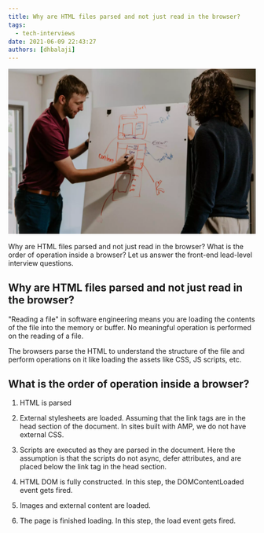 ```yaml
---
title: Why are HTML files parsed and not just read in the browser?
tags:
  - tech-interviews
date: 2021-06-09 22:43:27
authors: [dhbalaji]
---
```


![Some alt text](./assets/white-board-discussion.webp)


Why are HTML files parsed and not just read in the browser? What is the order of operation inside a browser? Let us answer the front-end lead-level interview questions.

 
 
## Why are HTML files parsed and not just read in the browser?

"Reading a file" in software engineering means you are loading the contents of the file into the memory or buffer. No meaningful operation is performed on the reading of a file. 

The browsers parse the HTML to understand the structure of the file and perform operations on it like loading the assets like CSS, JS scripts, etc.

## What is the order of operation inside a browser?

1. HTML is parsed
   
2. External stylesheets are loaded. Assuming that the link tags are in the head section of the document. In sites built with AMP, we do not have external CSS.
   
3. Scripts are executed as they are parsed in the document. Here the assumption is that the scripts do not async, defer attributes, and are placed below the link tag in the head section.
   
4. HTML DOM is fully constructed. In this step, the DOMContentLoaded event gets fired.
   
5. Images and external content are loaded.
   
6. The page is finished loading. In this step, the load event gets fired.

